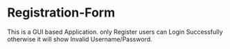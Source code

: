 # Registration-Form
This is a GUI based Application. only Register users can Login Successfully otherwise it will show Invalid Username/Password. 
